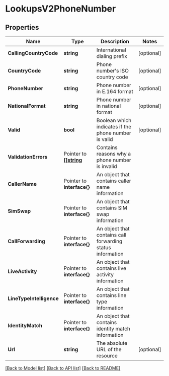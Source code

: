 # LookupsV2PhoneNumber

## Properties

Name | Type | Description | Notes
------------ | ------------- | ------------- | -------------
**CallingCountryCode** | **string** | International dialing prefix |[optional] 
**CountryCode** | **string** | Phone number's ISO country code |[optional] 
**PhoneNumber** | **string** | Phone number in E.164 format |[optional] 
**NationalFormat** | **string** | Phone number in national format |[optional] 
**Valid** | **bool** | Boolean which indicates if the phone number is valid |[optional] 
**ValidationErrors** | Pointer to [**[]string**](PhoneNumberEnumValidationError.md) | Contains reasons why a phone number is invalid |
**CallerName** | Pointer to **interface{}** | An object that contains caller name information |
**SimSwap** | Pointer to **interface{}** | An object that contains SIM swap information |
**CallForwarding** | Pointer to **interface{}** | An object that contains call forwarding status information |
**LiveActivity** | Pointer to **interface{}** | An object that contains live activity information |
**LineTypeIntelligence** | Pointer to **interface{}** | An object that contains line type information |
**IdentityMatch** | Pointer to **interface{}** | An object that contains identity match information |
**Url** | **string** | The absolute URL of the resource |[optional] 

[[Back to Model list]](../README.md#documentation-for-models) [[Back to API list]](../README.md#documentation-for-api-endpoints) [[Back to README]](../README.md)


